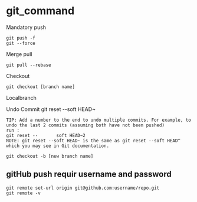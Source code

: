 # git_command
Mandatory push

    git push -f
    git --force

Merge pull 

    git pull --rebase   

Checkout

    git checkout [branch name]   

Localbranch 

Undo Commit
    git reset --soft HEAD~
    
    TIP: Add a number to the end to undo multiple commits. For example, to undo the last 2 commits (assuming both have not been pushed) 
    run :
    git reset --       soft HEAD~2
    NOTE: git reset --soft HEAD~ is the same as git reset --soft HEAD^ which you may see in Git documentation.

    git checkout -b [new branch name]
## gitHub push requir username and password
    git remote set-url origin git@github.com:username/repo.git
    git remote -v
